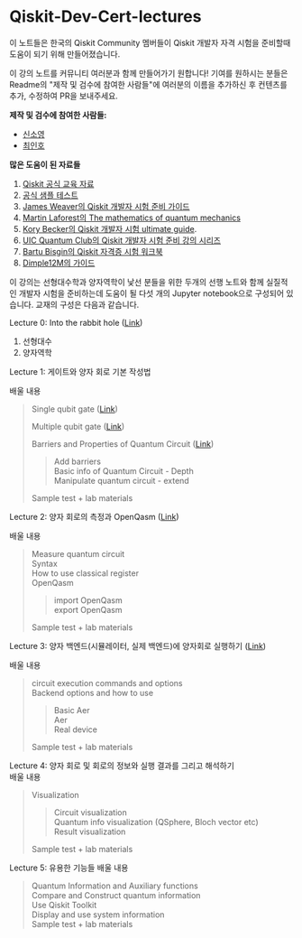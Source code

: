 
# Qiskit-Dev-Cert-lectures

이 노트들은 한국의 Qiskit Community 멤버들이 Qiskit 개발자 자격 시험을 준비할때 도움이 되기 위해 만들어졌습니다.


이 강의 노트를 커뮤니티 여러분과 함께 만들어가기 원합니다! 기여를 원하시는 분들은 Readme의 "제작 및 검수에 참여한 사람들"에 여러분의 이름을 추가하신 후 컨텐츠를 추가, 수정하여 PR을 보내주세요.

<b>제작 및 검수에 참여한 사람들:</b>

- [신소영](https://github.com/0sophy1)
- [최인호](https://github.com/q-inho)

<b>많은 도움이 된 자료들</b>
1. [Qiskit 공식 교육 자료](http://qiskit.org/learn)
2. [ 공식 샘플 테스트](https://www.ibm.com/training/certification/C0010300)
3. [ James Weaver의 Qiskit 개발자 시험 준비 가이드](https://slides.com/javafxpert/prep-qiskit-dev-cert-exam)
4. [Martin Laforest의 The mathematics of quantum mechanics](http://www.stat.ucla.edu/~ywu/linear.pdf)
5.  [Kory Becker의 Qiskit 개발자 시험 ultimate guide](http://www.primaryobjects.com/2021/09/15/the-ultimate-guide-to-a-quantum-computing-certification-with-qiskit/).
6.  [UIC Quantum Club의 Qiskit 개발자 시험 준비 강의 시리즈](https://www.youtube.com/playlist?list=PL3ZVRVvGqF1cH9SwNKBY-po3HXUPMlghg)
7.  [Bartu Bisgin의 Qiskit 자격증 시험 워크북](https://github.com/bartubisgin/qiskit-certified-exam-workbook)
8.  [Dimple12M의 가이드](https://github.com/dimple12M/Qiskit-Certification-Guide)

이 강의는 선형대수학과 양자역학이 낯선 분들을 위한 두개의 선행 노트와 함께 실질적인 개발자 시험을 준비하는데 도움이 될 다섯 개의 Jupyter notebook으로 구성되어 있습니다.  교재의 구성은 다음과 같습니다.

Lecture 0: Into the rabbit hole ([Link](https://github.com/QuantumComputingKorea/Qiskit-Dev-Cert-lectures/blob/main/Lecture0/lecture%200-0%20%20%EC%96%91%EC%9E%90%EC%BB%B4%ED%93%A8%ED%84%B0%EB%A5%BC%20%EC%9C%84%ED%95%9C%20%EC%84%A0%ED%98%95%EB%8C%80%EC%88%98.ipynb))
1. 선형대수
2. 양자역학

Lecture 1: 게이트와 양자 회로 기본 작성법

배울 내용
>Single qubit gate ([Link](https://github.com/QuantumComputingKorea/Qiskit-Dev-Cert-lectures/blob/main/Lecture1/lecture%201-0%20-%20%EB%8B%A8%EC%9D%BC%20%ED%81%90%EB%B9%84%ED%8A%B8%20%EA%B2%8C%EC%9D%B4%ED%8A%B8.ipynb))
>
>Multiple qubit gate ([Link](https://github.com/QuantumComputingKorea/Qiskit-Dev-Cert-lectures/blob/main/Lecture1/lecture%201-1%20-%20%EB%8B%A4%EC%A4%91%20%ED%81%90%EB%B9%84%ED%8A%B8%20%EA%B2%8C%EC%9D%B4%ED%8A%B8.ipynb)) 
>
>Barriers and Properties of Quantum Circuit ([Link](https://github.com/QuantumComputingKorea/Qiskit-Dev-Cert-lectures/blob/main/Lecture1/lecture%201-2%20-%20%EB%B0%B0%EB%A6%AC%EC%96%B4%EC%99%80%20%EC%96%91%EC%9E%90%ED%9A%8C%EB%A1%9C%EC%9D%98%20%ED%8A%B9%EC%84%B1.ipynb))
>>Add barriers  
>>Basic info of Quantum Circuit - Depth  
>>Manipulate quantum circuit - extend  
>
>Sample test + lab materials  

Lecture 2: 양자 회로의 측정과 OpenQasm ([Link](https://github.com/QuantumComputingKorea/Qiskit-Dev-Cert-lectures/blob/main/Lecture2/lecture%202%20-%20%EC%96%91%EC%9E%90%20%ED%9A%8C%EB%A1%9C%EC%9D%98%20%EC%B8%A1%EC%A0%95%EA%B3%BC%20OpenQasm.ipynb))

배울 내용 

>Measure quantum circuit  
>Syntax  
>How to use classical register  
>OpenQasm  
>>import OpenQasm   
>>export OpenQasm  
>
>Sample test + lab materials  

Lecture 3: 양자 백엔드(시뮬레이터, 실제 백엔드)에 양자회로 실행하기 ([Link](https://github.com/QuantumComputingKorea/Qiskit-Dev-Cert-lectures/blob/main/Lecture3/Lecture%203%20-%20%EC%96%91%EC%9E%90%20%ED%9A%8C%EB%A1%9C%20%EC%8B%A4%ED%96%89%EA%B3%BC%20%EB%B0%B1%EC%97%94%EB%93%9C.ipynb))

배울 내용  

>circuit execution commands and options   
>Backend options and how to use  
>>Basic Aer  
>>Aer  
>>Real device  
>
>Sample test + lab materials


Lecture 4: 양자 회로 및 회로의 정보와 실행 결과를 그리고 해석하기  
배울 내용  
>Visualization  
>>Circuit visualization  
>>Quantum info visualization (QSphere, Bloch vector etc)  
>>Result visualization  
>
>Sample test + lab materials  

Lecture 5: 유용한 기능들
배울 내용  
>Quantum Information and Auxiliary functions   
>Compare and Construct quantum information  
>Use Qiskit Toolkit  
>Display and use system information  
>Sample test + lab materials  
